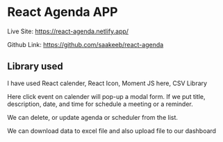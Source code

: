 # React Agenda APP

Live Site: https://react-agenda.netlify.app/

Github Link: https://github.com/saakeeb/react-agenda

## Library used

I have used React calender, React Icon, Moment JS here, CSV Library

Here click event on calender will pop-up a modal form. If we put title, description, date, and time for schedule a meeting or a reminder.

We can delete, or update agenda or scheduler from the list.

We can download data to excel file and also upload file to our dashboard